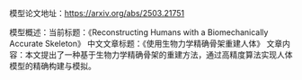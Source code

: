 模型论文地址：https://arxiv.org/abs/2503.21751

模型概述：当前标题：《Reconstructing Humans with a Biomechanically Accurate Skeleton》
中文文章标题：《使用生物力学精确骨架重建人体》
文章内容：本文提出了一种基于生物力学精确骨架的重建方法，通过高精度算法实现人体模型的精确构建与模拟。
